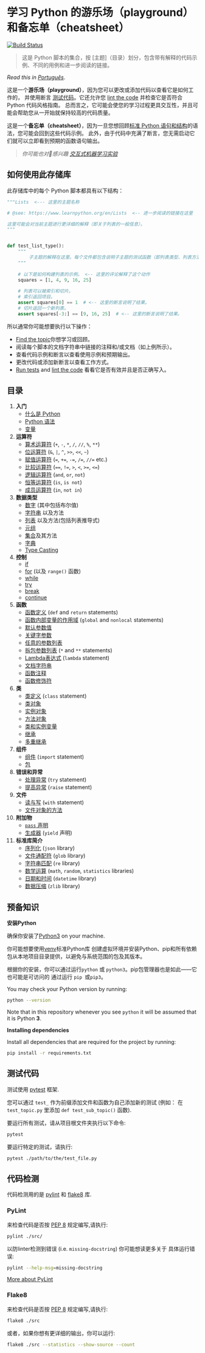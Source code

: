 # 学习 Python 的游乐场（playground）和备忘单（cheatsheet）

[![Build Status](https://travis-ci.org/trekhleb/learn-python.svg?branch=master)](https://travis-ci.org/trekhleb/learn-python)

> 这是 Python 脚本的集合，按 [主题]（目录）划分，包含带有解释的代码示例、不同的用例和进一步阅读的链接。

_Read this in_ [_Português_](README.pt-BR.md).

这是一个**游乐场（playground）**，因为您可以更改或添加代码以查看它是如何工作的，
并使用断言 [测试代码](#testing-the-code)。它还允许您 [lint the code](#linting-the-code) 
并检查它是否符合 Python 代码风格指南。
总而言之，它可能会使您的学习过程更具交互性，并且可能会帮助您从一开始就保持较高的代码质量。

这是一个**备忘单（cheatsheet）**，因为一旦您想回顾[标准 Python 语句和结构](#table-of-contents)的语法，您可能会回到这些代码示例。
此外，由于代码中充满了断言，您无需启动它们就可以立即看到预期的函数语句输出。

> _你可能也对🤖感兴趣 [交互式机器学习实验](https://github.com/trekhleb/machine-learning-experiments)_

## 如何使用此存储库

此存储库中的每个 Python 脚本都具有以下结构：

```python
"""Lists  <--- 这里的主题名称

# @see: https://www.learnpython.org/en/Lists  <-- 进一步阅读的链接在这里

这里可能会对当前主题进行更详细的解释（即关于列表的一般信息）。
"""


def test_list_type():
    """
        子主题的解释在这里。每个文件都包含说明子主题的测试函数（即列表类型、列表方法）。
    """
    
    # 以下是如何构建列表的示例。 <-- 这里的评论解释了这个动作
    squares = [1, 4, 9, 16, 25]
    
    # 列表可以被索引和切片。
    # 索引返回项目。
    assert squares[0] == 1  # <-- 这里的断言说明了结果。
    # 切片返回一个新列表。
    assert squares[-3:] == [9, 16, 25]  # <-- 这里的断言说明了结果。
```

所以通常你可能想要执行以下操作：

- [Find the topic](#table-of-contents)你想学习或回顾。
- 阅读每个脚本的文档字符串中链接的注释和/或文档（如上例所示）。
- 查看代码示例和断言以查看使用示例和预期输出。
- 更改代码或添加新断言以查看工作方式。
- [Run tests](#testing-the-code) and [lint the code](#linting-the-code) 看看它是否有效并且是否正确写入。

## 目录

1. **入门**
    - [什么是 Python](src/getting_started/what_is_python.md)
    - [Python 语法](src/getting_started/python_syntax.md)
    - [变量](src/getting_started/test_variables.py)
2. **运算符**
    - [算术运算符](src/operators/test_arithmetic.py) (`+`, `-`, `*`, `/`, `//`, `%`, `**`)
    - [位运算符](src/operators/test_bitwise.py) (`&`, `|`, `^`, `>>`, `<<`, `~`)
    - [赋值运算符](src/operators/test_assigment.py) (`=`, `+=`, `-=`, `/=`, `//=` etc.)
    - [比较运算符](src/operators/test_comparison.py) (`==`, `!=`, `>`, `<`, `>=`, `<=`)
    - [逻辑运算符](src/operators/test_logical.py) (`and`, `or`, `not`)
    - [恒等运算符](src/operators/test_identity.py) (`is`, `is not`)
    - [成员运算符](src/operators/test_membership.py) (`in`, `not in`)
3. **数据类型**
    - [数字](src/data_types/test_numbers.py) (其中包括布尔值)
    - [字符串](src/data_types/test_strings.py) 以及方法
    - [列表](src/data_types/test_lists.py) 以及方法(包括列表推导式)
    - [元组](src/data_types/test_tuples.py)
    - [集合](src/data_types/test_sets.py)及其方法
    - [字典](src/data_types/test_dictionaries.py)
    - [Type Casting](src/data_types/test_type_casting.py)
4. **控制**
    - [if](src/control_flow/test_if.py)
    - [for](src/control_flow/test_for.py) (以及 `range()` 函数)
    - [while](src/control_flow/test_while.py)
    - [try](src/control_flow/test_try.py)
    - [break](src/control_flow/test_break.py)
    - [continue](src/control_flow/test_continue.py)
5. **函数**
    - [函数定义](src/functions/test_function_definition.py) (`def` and `return` statements)
    - [函数内部变量的作用域](src/functions/test_function_scopes.py) (`global` and `nonlocal` statements)
    - [默认参数值](src/functions/test_function_default_arguments.py)
    - [关键字参数](src/functions/test_function_keyword_arguments.py)
    - [任意的参数列表](src/functions/test_function_arbitrary_arguments.py)
    - [拆包参数列表](src/functions/test_function_unpacking_arguments.py) (`*` and `**` statements)
    - [Lambda表达式](src/functions/test_lambda_expressions.py) (`lambda` statement)
    - [文档字符串](src/functions/test_function_documentation_string.py)
    - [函数注释](src/functions/test_function_annotations.py)
    - [函数修饰符](src/functions/test_function_decorators.py)
6. **类**
    - [类定义](src/classes/test_class_definition.py) (`class` statement)
    - [类对象](src/classes/test_class_objects.py)
    - [实例对象](src/classes/test_instance_objects.py)
    - [方法对象](src/classes/test_method_objects.py)
    - [类和实例变量](src/classes/test_class_and_instance_variables.py)
    - [继承](src/classes/test_inheritance.py)
    - [多重继承](src/classes/test_multiple_inheritance.py)
7. **组件**
    - [组件](src/modules/test_modules.py) (`import` statement)
    - [包](src/modules/test_packages.py)
8. **错误和异常**
    - [处理异常](src/exceptions/test_handle_exceptions.py) (`try` statement)
    - [提高异常](src/exceptions/test_raise_exceptions.py) (`raise` statement) 
9. **文件**
    - [读与写](src/files/test_file_reading.py) (`with` statement)
    - [文件对象的方法](src/files/test_file_methods.py)
10. **附加物**
    - [`pass` 声明](src/additions/test_pass.py)
    - [生成器](src/additions/test_generators.py) (`yield` 声明)
11. **标准库简介**
    - [序列化](src/standard_libraries/test_json.py) (`json` library)
    - [文件通配符](src/standard_libraries/test_glob.py) (`glob` library)
    - [字符串匹配](src/standard_libraries/test_re.py) (`re` library)
    - [数学运算](src/standard_libraries/test_math.py) (`math`, `random`, `statistics` libraries)
    - [日期和时间](src/standard_libraries/test_datetime.py) (`datetime` library)
    - [数据压缩](src/standard_libraries/test_zlib.py) (`zlib` library)

## 预备知识

**安装Python**

确保你安装了[Python3](https://realpython.com/installing-python/) on your machine.

你可能想要使用[venv](https://docs.python.org/3/library/venv.html)标准Python库
创建虚拟环境并安装Python、pip和所有依赖包从本地项目目录提供，以避免与系统范围的包及其版本。

根据你的安装，你可以通过运行`python` 或 `python3`。pip包管理器也是如此——它也可能是可访问的
通过运行 `pip `或` pip3 `。

You may check your Python version by running:

```bash
python --version
```

Note that in this repository whenever you see `python` it will be assumed that it is Python **3**.

**Installing dependencies**

Install all dependencies that are required for the project by running:

```bash
pip install -r requirements.txt
```

## 测试代码

测试使用 [pytest](https://docs.pytest.org/en/latest/) 框架.

您可以通过 `test_` 作为前缀添加文件和函数为自己添加新的测试 
(例如： 在 `test_topic.py` 里添加  `def test_sub_topic()` 函数).

要运行所有测试，请从项目根文件夹执行以下命令:

```bash
pytest
```

要运行特定的测试，请执行:

```bash
pytest ./path/to/the/test_file.py
```

## 代码检测

代码检测用的是 [pylint](http://pylint.pycqa.org/) 和 [flake8](http://flake8.pycqa.org/en/latest/) 库.

### PyLint

来检查代码是否按 [PEP 8](https://www.python.org/dev/peps/pep-0008/) 规定编写,请执行:

```bash
pylint ./src/
```

以防linter检测到错误 (i.e. `missing-docstring`) 你可能想读更多关于
具体运行错误:

```bash
pylint --help-msg=missing-docstring
```

[More about PyLint](http://pylint.pycqa.org/)

### Flake8

来检查代码是否按 [PEP 8](https://www.python.org/dev/peps/pep-0008/) 规定编写,请执行:

```bash
flake8 ./src
```

或者，如果你想有更详细的输出，你可以运行:

```bash
flake8 ./src --statistics --show-source --count
```
